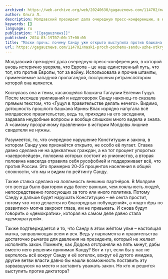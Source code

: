 ```yaml
---
archived: https://web.archive.org/web/20240630/gagauznews.com/114702/maski-proch-pochemu-sandu-uzhe-otkryto-vystupila-protiv-bashkana-gagauzii.html
author: Ольга Л.
description: Молдавский президент дала очередную пресс-конференцию, в которой вновь истерично уверяла, что Европа – це наш единственный путь, что тот, кто против Европы, тот за войну. Использовала и прочие штампы, применяемые западной пропагандой, послушным ретранслятором которой она является. Коснулась она и темы, касающейся башкана Гагаузии Евгении Гуцул. После месяцев увиливаний и недоговорок Санду наконец-то сказала прямым текстом, что «Гуцул в правительстве делать нечего». Видимо, дотошность прошлого башкана Ирины Влах изрядно напугала всё молдавское правительство, ведь та, приходив на его заседания, задавала неудобные вопросы и вообще слишком много видела и знала. А «самому прозрачному правлению» в истории Молдовы лишние свидетели не нужны. […]
keywords: []
language: ru
publication: "[[gagauznews]]"
published: 2024-03-19T07:00:17+00:00
title: "Маски прочь: почему Санду уже открыто выступила против башкана Гагаузии?"
url: https://gagauznews.com/114702/maski-proch-pochemu-sandu-uzhe-otkryto-vystupila-protiv-bashkana-gagauzii.html
---
```


Молдавский президент дала очередную пресс-конференцию, в которой вновь истерично уверяла, что Европа – це наш единственный путь, что тот, кто против Европы, тот за войну. Использовала и прочие штампы, применяемые западной пропагандой, послушным ретранслятором которой она является.

Коснулась она и темы, касающейся башкана Гагаузии Евгении Гуцул. После месяцев увиливаний и недоговорок Санду наконец-то сказала прямым текстом, что «Гуцул в правительстве делать нечего». Видимо, дотошность прошлого башкана Ирины Влах изрядно напугала всё молдавское правительство, ведь та, приходив на его заседания, задавала неудобные вопросы и вообще слишком много видела и знала. А «самому прозрачному правлению» в истории Молдовы лишние свидетели не нужны.

Разумеется, то, что очередное нарушение Конституции и закона, в котором Санду уже признаётся открыто, не особо её пугает. Ставка давно сделана не на адекватных граждан, а на тот процент упоротых «заевропейцев», половина которых состоит из унионистов, а вторая половина навсегда отравила себя русофобией и поддерживает всё, что против России. Это примерно 20-25 процентов населения в общей сложности, что мы и видим по рейтингу Санду.

Также ставка сделана на лояльность внешних партнёров. В Молдове это всегда было фактором куда более важным, чем лояльность людей, непосредственно голосующих за того или иного политика. Потому Санду и дальше будет нарушать Конституцию – её секта простит, потому что «это делается из благородных побуждений», а «партнёры по развитию» молча закроют глаза, им не привыкать. И снова будут говорить о «демократии», которая на самом деле давно стала «демократурой».

Также подтверждается и то, что Санду в этом жёлтом улье – настоящая матка, заправляющая всем и вся. Ведь у парламента и правительства достаточно рычагов для давления на президента, который не желает исполнять закон. Помните, как Додона отстраняли на пять минут, дабы вместо него решения принимал Канду? Вот и тут, если бы у нас не вертелось всё вокруг Санду и её хотелок, вокруг её дутого имиджа, другие ветви власти давно бы нашли возможность поставить эту зарвавшуюся на место и заставить уважать закон. Но кто ж решится выступить против диктатора?